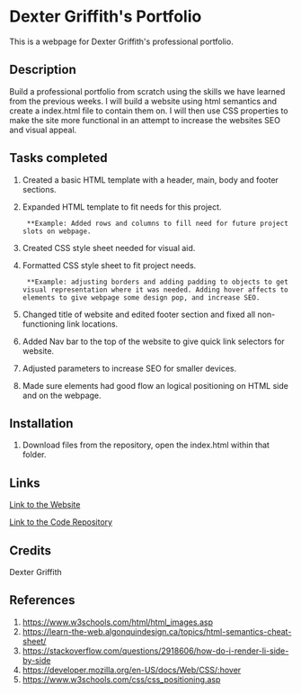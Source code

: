 # Dexter Griffith's Portfolio

This is a webpage for Dexter Griffith's professional portfolio.

## Description

Build a professional portfolio from scratch using the skills we have learned from the previous weeks. I will build a website using html semantics and create a index.html file to contain them on. I will then use CSS properties to make the site more functional in an attempt to increase the websites SEO and visual appeal. 

## Tasks completed

1. Created a basic HTML template with a header, main, body and footer sections. 
2. Expanded HTML template to fit needs for this project. 

        **Example: Added rows and columns to fill need for future project slots on webpage.
3. Created CSS style sheet needed for visual aid. 
4. Formatted CSS style sheet to fit project needs.

        **Example: adjusting borders and adding padding to objects to get visual representation where it was needed. Adding hover affects to elements to give webpage some design pop, and increase SEO. 
5. Changed title of website and edited footer section and fixed all non-functioning link locations. 
6. Added Nav bar to the top of the website to give quick link selectors for website. 
7. Adjusted parameters to increase SEO for smaller devices. 
8. Made sure elements had good flow an logical positioning on HTML side and on the webpage.        

## Installation 

1. Download files from the repository, open the index.html within that folder.

## Links 

[Link to the Website](https://dexterlgriffith.github.io/Homework-2/)

[Link to the Code Repository](https://github.com/DexterLGriffith/Homework-2)

## Credits 

Dexter Griffith

## References

1. https://www.w3schools.com/html/html_images.asp
2. https://learn-the-web.algonquindesign.ca/topics/html-semantics-cheat-sheet/
3. https://stackoverflow.com/questions/2918606/how-do-i-render-li-side-by-side
4. https://developer.mozilla.org/en-US/docs/Web/CSS/:hover
5. https://www.w3schools.com/css/css_positioning.asp